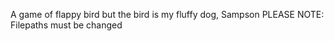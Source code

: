 A game of flappy bird but the bird is my fluffy dog, Sampson
PLEASE NOTE: Filepaths must be changed
